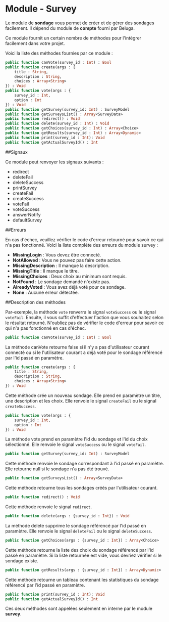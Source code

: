 Module - Survey
===============

Le module de __sondage__ vous permet de créer et de gérer des sondages facilement. Il dépend du module de __compte__ fourni par Beluga.

Ce module fournit un certain nombre de méthodes pour l'intégrer facilement dans votre projet.

Voici la liste des méthodes fournies par ce module :

```Haxe
public function canVote(survey_id : Int) : Bool
public function create(args : {
    title : String,
    description : String,
    choices : Array<String>
}) : Void
public function vote(args : {
    survey_id : Int,
    option : Int
}) : Void
public function getSurvey(survey_id: Int) : SurveyModel
public function getSurveysList() : Array<SurveyData>
public function redirect() : Void
public function delete(survey_id : Int) : Void
public function getChoices(survey_id : Int) : Array<Choice>
public function getResults(survey_id : Int) : Array<Dynamic>
public function print(survey_id : Int): Void
public function getActualSurveyId() : Int
```

##Signaux

Ce module peut renvoyer les signaux suivants :

 * redirect
 * deleteFail
 * deleteSuccess
 * printSurvey
 * createFail
 * createSuccess
 * voteFail
 * voteSuccess
 * answerNotify
 * defaultSurvey

##Erreurs

En cas d'échec, veuillez vérifier le code d'erreur retourné pour savoir ce qui n'a pas fonctionné. Voici la liste complète des erreurs du module survey :

 * __MissingLogin__ : Vous devez être connecté.
 * __NotAllowed__ : Vous ne pouvez pas faire cette action.
 * __MissingDescription__ : Il manque la description.
 * __MissingTitle__ : Il manque le titre.
 * __MissingChoices__ : Deux choix au minimum sont requis.
 * __NotFound__ : Le sondage demandé n'existe pas.
 * __AlreadyVoted__ : Vous avez déjà voté pour ce sondage.
 * __None__ : Aucune erreur détectée.

##Description des méthodes

Par-exemple, la méthode `vote` renverra le signal `voteSuccess` ou le signal `voteFail`. Ensuite, il vous suffit d'effectuer l'action que vous souhaitez selon le résultat retourné. N'oubliez pas de vérifier le code d'erreur pour savoir ce qui n'a pas fonctionné en cas d'échec.

```Haxe
public function canVote(survey_id : Int) : Bool
```

La méthode canVote retourne false si il n'y a pas d'utilisateur courant connecté ou si le l'utilisateur courant a déjà voté pour le sondage référencé par l'id passé en paramètre.

```Haxe
public function create(args : {
    title : String,
    description : String,
    choices : Array<String>
}) : Void
```

Cette méthode crée un nouveau sondage. Elle prend en paramètre un titre, une description et les choix. Elle renvoie le signal `createFail` ou le signal `createSuccess`.

```Haxe
public function vote(args : {
	survey_id : Int,
	option : Int
}) : Void
```

La méthode vote prend en paramètre l'id du sondage et l'id du choix sélectionné. Elle renvoie le signal `voteSuccess` ou le signal `voteFail`.

```Haxe
public function getSurvey(survey_id: Int) : SurveyModel
```

Cette méthode renvoie le sondage correspondant à l'id passé en paramètre. Elle retourne null si le sondage n'a pas été trouvé.

```Haxe
public function getSurveysList() : Array<SurveyData>
```

Cette méthode retourne tous les sondages créés par l'utilisateur courant.

```Haxe
public function redirect() : Void
```

Cette méthode renvoie le signal `redirect`.

```Haxe
public function delete(args : {survey_id : Int}) : Void
```

La méthode delete supprime le sondage référencé par l'id passé en paramètre. Elle renvoie le signal `deleteFail` ou le signal `deleteSuccess`.

```Haxe
public function getChoices(args : {survey_id : Int}) : Array<Choice>
```

Cette méthode retourne la liste des choix du sondage référencé par l'id passé en paramètre. Si la liste retournée est vide, vous devriez vérifier si le sondage existe.

```Haxe
public function getResults(args : {survey_id : Int}) : Array<Dynamic>
```

Cette méthode retourne un tableau contenant les statistiques du sondage référencé par l'id passé en paramètre.

```Haxe
public function print(survey_id : Int): Void
public function getActualSurveyId() : Int
```

Ces deux méthodes sont appelées seulement en interne par le module __survey__.